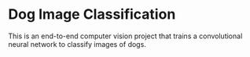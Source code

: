 # Dog Image Classification
This is an end-to-end computer vision project that trains a convolutional neural network to classify images of dogs.
